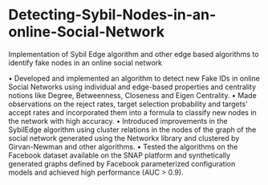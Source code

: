 # Detecting-Sybil-Nodes-in-an-online-Social-Network
Implementation of Sybil Edge algorithm and other edge based algorithms to identify fake nodes in an online social network

• Developed and implemented an algorithm to detect new Fake IDs in online Social Networks using individual and edge-based properties and centrality notions like Degree, Betweenness, Closeness and Eigen Centrality.
• Made observations on the reject rates, target selection probability and targets' accept rates and incorporated them into a formula to classify new nodes in the network with high accuracy.
• Introduced improvements in the SybilEdge algorithm using cluster relations in the nodes of the graph of the social network generated using the Networkx library and clustered by Girvan-Newman and other algorithms.
• Tested the algorithms on the Facebook dataset available on the SNAP platform and synthetically generated graphs defined by Facebook parameterized configuration models and achieved high performance (AUC > 0.9).
